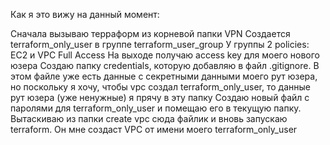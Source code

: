 Как я это вижу на данный момент:

Сначала вызываю терраформ из корневой папки VPN
Создается terraform_only_user в группе terraform_user_group
У группы 2 policies:
   EC2 и VPC Full Access
На выходе получаю access key для моего нового юзера
Создаю папку credentials, которую добавляю в файл .gitignore. В этом файле уже есть данные с секретными данными моего рут юзера, но поскольку я хочу, чтобы vpc создал terraform_only_user, то данные рут юзера (уже ненужные) я прячу в эту папку
Создаю новый файл с паролями для terraform_only_user и помещаю его в текущую папку. Вытаскиваю из папки create vpc сюда файлик и вновь запускаю terraform.
Он мне создаст VPC от имени моего terraform_only_user